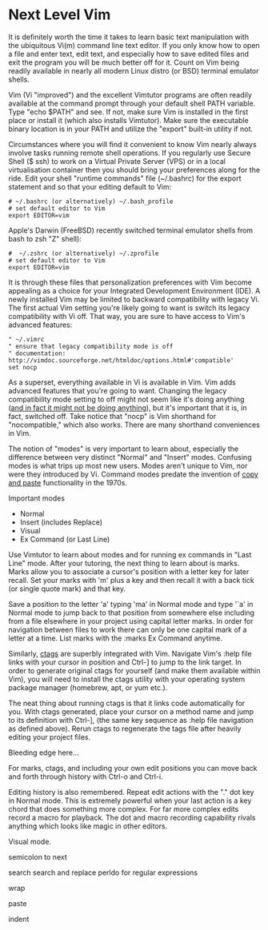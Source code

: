 # Next Level Vim

It is definitely worth the time it takes to learn basic text manipulation with the ubiquitous Vi(m) command line text editor. If you only know how to open a file and enter text, edit text, and especially how to save edited files and exit the program you will be much better off for it. Count on Vim being readily available in nearly all modern Linux distro (or BSD) terminal emulator shells.

Vim (Vi "improved") and the excellent Vimtutor programs are often readily available at the command prompt through your default shell PATH variable. Type "echo $PATH" and see. If not, make sure Vim is installed in the first place or install it (which also installs Vimtutor). Make sure the executable binary location is in your PATH and utilize the "export" built-in utility if not.

Circumstances where you will find it convenient to know Vim nearly always involve tasks running remote shell operations. If you regularly use Secure Shell ($ ssh) to work on a Virtual Private Server (VPS) or in a local virtualisation container then you should bring your preferences along for the ride. Edit your shell "runtime commands" file (~/.bashrc) for the export statement and so that your editing default to Vim:

```
# ~/.bashrc (or alternatively) ~/.bash_profile
# set default editor to Vim
export EDITOR=vim
```

Apple's Darwin (FreeBSD) recently switched terminal emulator shells from bash to zsh "Z" shell):

```
#  ~/.zshrc (or alternatively) ~/.zprofile
# set default editor to Vim
export EDITOR=vim
```

It is through these files that personalization preferences with Vim become appealing as a choice for your Integrated Development Environment (IDE). A newly installed Vim may be limited to backward compatibility with legacy Vi. The first actual Vim setting you're likely going to want is switch its legacy compatibility with Vi off. That way, you are sure to have access to Vim's advanced features:

```
" ~/.vimrc 
" ensure that legacy compatibility mode is off
" documentation: http://vimdoc.sourceforge.net/htmldoc/options.html#'compatible'
set nocp
```

As a superset, everything available in Vi is available in Vim. Vim adds advanced features that you're going to want. Changing the legacy compatibility mode setting to off might not seem like it's doing anything ([and in fact it might not be doing anything](http://vimdoc.sourceforge.net/htmldoc/starting.html#compatible-default)), but it's important that it is, in fact, switched off. Take notice that "nocp" is Vim shorthand for "nocompatible," which also works. There are many shorthand conveniences in Vim.

The notion of "modes" is very important to learn about, especially the difference between very distinct "Normal" and "Insert" modes. Confusing modes is what trips up most new users. Modes aren't unique to Vim, nor were they introduced by Vi. Command modes predate the invention of [copy and paste](https://www.npr.org/2020/02/22/808404858/remembering-the-pioneer-behind-your-computers-cut-copy-and-paste-functions) functionality in the 1970s.

Important modes
* Normal
* Insert (includes Replace)
* Visual
* Ex Command (or Last Line)

Use Vimtutor to learn about modes and for running ex commands in "Last Line" mode. After your tutoring, the next thing to learn about is marks. Marks allow you to associate a cursor's position with a letter key for later recall. Set your marks with 'm' plus a key and then recall it with a back tick (or single quote mark) and that key.

Save a position to the letter 'a' typing 'ma' in Normal mode and type '\`a' in Normal mode to jump back to that position from somewhere else including from a file elsewhere in your project using capital letter marks. In order for navigation between files to work there can only be one capital mark of a letter at a time. List marks with the :marks Ex Command anytime.

Similarly, [ctags](http://ctags.sourceforge.net) are superbly integrated with Vim. Navigate Vim's :help file links with your cursor in position and Ctrl-] to jump to the link target. In order to generate original ctags for yourself (and make them available within Vim), you will need to install the ctags utility with your operating system package manager (homebrew, apt, or yum etc.).

The neat thing about running ctags is that it links code automatically for you. With ctags generated, place your cursor on a method name and jump to its definition with Ctrl-], (the same key sequence as :help file navigation as defined above). Rerun ctags to regenerate the tags file after heavily editing your project files.

Bleeding edge here...

For marks, ctags, and including your own edit positions you can move back and forth through history with Ctrl-o and Ctrl-i.

Editing history is also remembered. Repeat edit actions with the "." dot key in Normal mode. This is extremely powerful when your last action is a key chord that does something more complex. For far more complex edits record a macro for playback. The dot and macro recording capability rivals anything which looks like magic in other editors.

Visual mode.

semicolon to next 

search
search and replace
perldo for regular expressions

wrap

paste

indent
